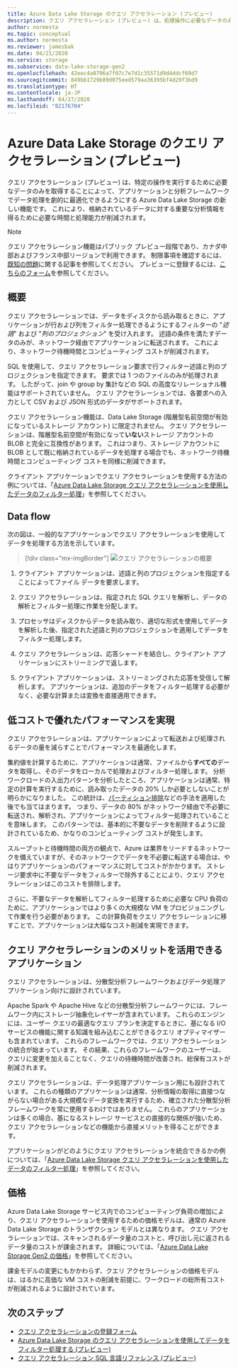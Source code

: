 ```yaml
---
title: Azure Data Lake Storage のクエリ アクセラレーション (プレビュー)
description: クエリ アクセラレーション (プレビュー) は、処理操作に必要なデータのみを取得することによって、アプリケーションと分析フレームワークでデータ処理を劇的に最適化できるようにする Azure Data Lake Storage の新しい機能です。
author: normesta
ms.topic: conceptual
ms.author: normesta
ms.reviewer: jamesbak
ms.date: 04/21/2020
ms.service: storage
ms.subservice: data-lake-storage-gen2
ms.openlocfilehash: 42eec4a0796a7f07c7e7d1c35571d9d4ddcf69d7
ms.sourcegitcommit: 849bb1729b89d075eed579aa36395bf4d29f3bd9
ms.translationtype: HT
ms.contentlocale: ja-JP
ms.lasthandoff: 04/27/2020
ms.locfileid: "82176704"
---
```

# <a name="azure-data-lake-storage-query-acceleration-preview"></a>Azure Data Lake Storage のクエリ アクセラレーション (プレビュー)

クエリ アクセラレーション (プレビュー) は、特定の操作を実行するために必要なデータのみを取得することによって、アプリケーションと分析フレームワークでデータ処理を劇的に最適化できるようにする Azure Data Lake Storage の新しい機能です。 これにより、格納されているデータに対する重要な分析情報を得るために必要な時間と処理能力が削減されます。

> [!NOTE]
> クエリ アクセラレーション機能はパブリック プレビュー段階であり、カナダ中部およびフランス中部リージョンで利用できます。 制限事項を確認するには、[既知の問題](data-lake-storage-known-issues.md)に関する記事を参照してください。 プレビューに登録するには、[こちらのフォーム](https://aka.ms/adls/qa-preview-signup)を参照してください。  

## <a name="overview"></a>概要

クエリ アクセラレーションでは、データをディスクから読み取るときに、アプリケーションが行および列をフィルター処理できるようにするフィルターの "*述語*" および "*列のプロジェクション*" を受け入れます。 述語の条件を満たすデータのみが、ネットワーク経由でアプリケーションに転送されます。 これにより、ネットワーク待機時間とコンピューティング コストが削減されます。  

SQL を使用して、クエリ アクセラレーション要求で行フィルター述語と列のプロジェクションを指定できます。 要求では 1 つのファイルのみが処理されます。 したがって、join や group by 集計などの SQL の高度なリレーショナル機能はサポートされていません。 クエリ アクセラレーションでは、各要求への入力として CSV および JSON 形式のデータがサポートされます。

クエリ アクセラレーション機能は、Data Lake Storage (階層型名前空間が有効になっているストレージ アカウント) に限定されません。 クエリ アクセラレーションは、階層型名前空間が有効になって**いない**ストレージ アカウントの BLOB と完全に互換性があります。 これはつまり、ストレージ アカウントに BLOB として既に格納されているデータを処理する場合でも、ネットワーク待機時間とコンピューティング コストを同様に削減できます。

クライアント アプリケーションでクエリ アクセラレーションを使用する方法の例については、「[Azure Data Lake Storage クエリ アクセラレーションを使用したデータのフィルター処理](data-lake-storage-query-acceleration-how-to.md)」を参照してください。

## <a name="data-flow"></a>Data flow

次の図は、一般的なアプリケーションでクエリ アクセラレーションを使用してデータを処理する方法を示しています。

> [!div class="mx-imgBorder"]
> ![クエリ アクセラレーションの概要](./media/data-lake-storage-query-acceleration/query-acceleration.png)

1. クライアント アプリケーションは、述語と列のプロジェクションを指定することによってファイル データを要求します。

2. クエリ アクセラレーションは、指定された SQL クエリを解析し、データの解析とフィルター処理に作業を分配します。

3. プロセッサはディスクからデータを読み取り、適切な形式を使用してデータを解析した後、指定された述語と列のプロジェクションを適用してデータをフィルター処理します。

4. クエリ アクセラレーションは、応答シャードを結合し、クライアント アプリケーションにストリーミングで返します。

5. クライアント アプリケーションは、ストリーミングされた応答を受信して解析します。 アプリケーションは、追加のデータをフィルター処理する必要がなく、必要な計算または変換を直接適用できます。

## <a name="better-performance-at-a-lower-cost"></a>低コストで優れたパフォーマンスを実現

クエリ アクセラレーションは、アプリケーションによって転送および処理されるデータの量を減らすことでパフォーマンスを最適化します。

集約値を計算するために、アプリケーションは通常、ファイルから**すべての**データを取得し、そのデータをローカルで処理およびフィルター処理します。 分析ワークロードの入出力パターンを分析したところ、アプリケーションは通常、特定の計算を実行するために、読み取ったデータの 20% しか必要としないことが明らかになりました。 この統計は、[パーティション排除](https://docs.microsoft.com/azure/hdinsight/hdinsight-hadoop-optimize-hive-query#hive-partitioning)などの手法を適用した後でも当てはまります。 つまり、データの 80% がネットワーク経由で不必要に転送され、解析され、アプリケーションによってフィルター処理されていることを意味します。 このパターンでは、基本的に不要なデータを削除するように設計されているため、かなりのコンピューティング コストが発生します。  

スループットと待機時間の両方の観点で、Azure は業界をリードするネットワークを備えていますが、そのネットワークでデータを不必要に転送する場合は、やはりアプリケーションのパフォーマンスに対してコストがかかります。 ストレージ要求中に不要なデータをフィルターで除外することにより、クエリ アクセラレーションはこのコストを排除します。

さらに、不要なデータを解析してフィルター処理するために必要な CPU 負荷のために、アプリケーションではより多くの大規模な VM をプロビジョニングして作業を行う必要があります。 この計算負荷をクエリ アクセラレーションに移すことで、アプリケーションは大幅なコスト削減を実現できます。

## <a name="applications-that-can-benefit-from-query-acceleration"></a>クエリ アクセラレーションのメリットを活用できるアプリケーション

クエリ アクセラレーションは、分散型分析フレームワークおよびデータ処理アプリケーション向けに設計されています。 

Apache Spark や Apache Hive などの分散型分析フレームワークには、フレームワーク内にストレージ抽象化レイヤーが含まれています。 これらのエンジンには、ユーザー クエリの最適なクエリ プランを決定するときに、基になる I/O サービスの機能に関する知識を組み込むことができるクエリ オプティマイザーも含まれています。 これらのフレームワークでは、クエリ アクセラレーションの統合が始まっています。 その結果、これらのフレームワークのユーザーは、クエリに変更を加えることなく、クエリの待機時間が改善され、総保有コストが削減されます。 

クエリ アクセラレーションは、データ処理アプリケーション用にも設計されています。 これらの種類のアプリケーションは通常、分析情報の取得に直接つながらない場合がある大規模なデータ変換を実行するため、確立された分散型分析フレームワークを常に使用するわけではありません。 これらのアプリケーションは多くの場合、基になるストレージ サービスとの直接的な関係が強いため、クエリ アクセラレーションなどの機能から直接メリットを得ることができます。 

アプリケーションがどのようにクエリ アクセラレーションを統合できるかの例については、「[Azure Data Lake Storage クエリ アクセラレーションを使用したデータのフィルター処理](data-lake-storage-query-acceleration-how-to.md)」を参照してください。

## <a name="pricing"></a>価格

Azure Data Lake Storage サービス内でのコンピューティング負荷の増加により、クエリ アクセラレーションを使用するための価格モデルは、通常の Azure Data Lake Storage のトランザクション モデルとは異なります。 クエリ アクセラレーションでは、スキャンされるデータ量のコストと、呼び出し元に返されるデータ量のコストが課金されます。 詳細については、「[Azure Data Lake Storage Gen2 の価格](https://azure.microsoft.com/pricing/details/storage/data-lake/)」を参照してください。

課金モデルの変更にもかかわらず、クエリ アクセラレーションの価格モデルは、はるかに高価な VM コストの削減を前提に、ワークロードの総所有コストが削減されるように設計されています。

## <a name="next-steps"></a>次のステップ

- [クエリ アクセラレーションの登録フォーム](https://aka.ms/adls/qa-preview-signup)    
- [Azure Data Lake Storage のクエリ アクセラレーションを使用してデータをフィルター処理する (プレビュー)](data-lake-storage-query-acceleration-how-to.md)
- [クエリ アクセラレーション SQL 言語リファレンス (プレビュー)](query-acceleration-sql-reference.md)


